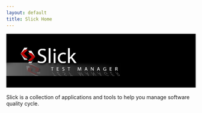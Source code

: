 ```yaml
---
layout: default
title: Slick Home
---
```


![slick logo](/images/slickFancy.gif)

Slick is a collection of applications and tools to help you manage software quality cycle.
